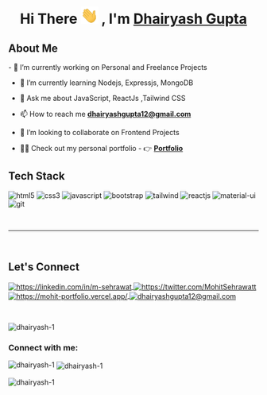 <h1 align="center">
    Hi There
    <img src="https://raw.githubusercontent.com/ABSphreak/ABSphreak/master/gifs/Hi.gif" width="35">
   , I'm <a href="https://100rabhcsmc.github.io/Me.io/" target="blank">
Dhairyash Gupta</a>
    
</h1>
  
 <h2> About Me</h2>  
- 🔭 I’m currently working on  Personal and Freelance Projects
  
- 🌱 I’m currently learning Nodejs, Expressjs, MongoDB
    
- 💬 Ask me about JavaScript, ReactJs ,Tailwind CSS
    
 - 📫 How to reach me **dhairyashgupta12@gmail.com**
  
- 👯 I’m looking to collaborate on Frontend Projects
    
- 👨‍💻 Check out my personal portfolio - 👉 **<a href="https://dhairyashgupta.me/" target="_blank">Portfolio</a>**
    

  

  

    
    
<h2>Tech Stack</h2>

<p>
    <img src="https://img.shields.io/badge/HTML5-E34F26?style=for-the-badge&logo=html5&logoColor=white" alt="html5" />
    <img src="https://img.shields.io/badge/CSS3-1572B6?style=for-the-badge&logo=css3&logoColor=white" alt="css3" />
    <img src="https://img.shields.io/badge/JavaScript-323330?style=for-the-badge&logo=javascript&logoColor=F7DF1E" alt="javascript" />
    <img src="https://img.shields.io/badge/Bootstrap-563D7C?style=for-the-badge&logo=bootstrap&logoColor=white" alt="bootstrap" />
    <img src="https://img.shields.io/badge/Tailwind_CSS-38B2AC?style=for-the-badge&logo=tailwind-css&logoColor=white" alt="tailwind" />
    <img src="https://img.shields.io/badge/React-20232A?style=for-the-badge&logo=react&logoColor=61DAFB" alt="reactjs" />
    <img src="https://img.shields.io/badge/Material%20UI-007FFF?style=for-the-badge&logo=mui&logoColor=white" alt="material-ui" />
    <img src="https://img.shields.io/badge/Git-f44d27?style=for-the-badge&logo=git&logoColor=white" alt="git" />
   
</p>
<br>


-----

<br>

  
  <h2>Let's Connect</h2>


<p align="left">
    <a href="https://www.linkedin.com/in/dhairyashgupta/">
        <img align="center" src="https://img.shields.io/badge/LinkedIn-0077B5?style=for-the-badge&logo=linkedin&logoColor=white" alt="https://linkedin.com/in/m-sehrawat" />
    </a>
    <a href="https://twitter.com/DhairyashGupta">
        <img align="center" src="https://img.shields.io/badge/Twitter-1DA1F2?style=for-the-badge&logo=twitter&logoColor=white" alt="https://twitter.com/MohitSehrawatt" />
    </a>
    <a href="https://dhairyashgupta.me/">
        <img align="center" src="https://img.shields.io/badge/Portfolio-18A303?style=for-the-badge&logo=ionic&logoColor=white" alt="https://mohit-portfolio.vercel.app/" />
    </a>
    <a title="dhairyashgupta12@gmail.com" href="mailto:dhairyashgupta12@gmail.com">
        <img align="center" src="https://img.shields.io/badge/Gmail-D14836?style=for-the-badge&logo=gmail&logoColor=white" alt="dhairyashgupta12@gmail.com" />
    </a>
</p>
<br>
<p align="left"> <img src="https://komarev.com/ghpvc/?username=dhairyash-1&label=Profile%20views&color=0e75b6&style=flat" alt="dhairyash-1" /> </p>

<h3 align="left">Connect with me:</h3>
<p align="left">
</p>

<p><img align="left" src="https://github-readme-stats.vercel.app/api/top-langs?username=dhairyash-1&show_icons=true&locale=en&layout=compact" alt="dhairyash-1" /></p>

<p>&nbsp;<img align="center" src="https://github-readme-stats.vercel.app/api?username=dhairyash-1&show_icons=true&locale=en" alt="dhairyash-1" /></p>

<p><img align="center" src="https://github-readme-streak-stats.herokuapp.com/?user=dhairyash-1&" alt="dhairyash-1" /></p>

  
